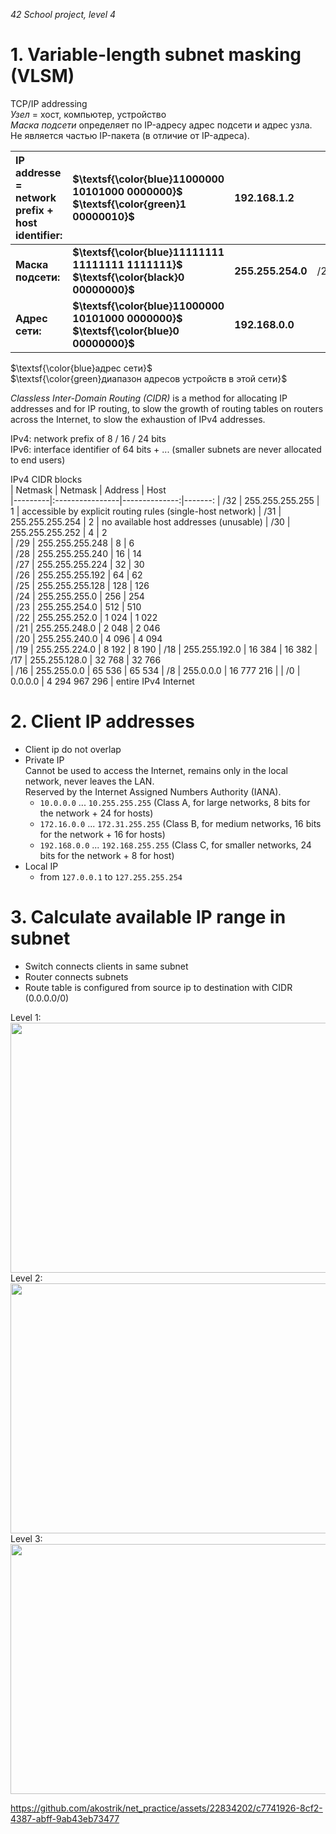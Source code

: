 _42 School project, level 4_

# 1. Variable-length subnet masking (VLSM)
TCP/IP addressing  
_Узел_ = хост, компьютер, устройство  
_Маска подсети_ определяет по IP-адресу адрес подсети и адрес узла. Не является частью IP-пакета (в отличие от IP-адреса).  

| **IP addresse = network prefix + host identifier:** | **$\textsf{\color{blue}11000000 10101000 0000000}$ $\textsf{\color{green}1 00000010}$** | **192.168.1.2**    |     |
|:--------------------|:----------------------------------------------------------------------------------------|:-------------------|-----|
| **Маска подсети:**  | **$\textsf{\color{blue}11111111 11111111 1111111}$ $\textsf{\color{black}0 00000000}$** | **255.255.254.0**  | /23 |
| **Адрес сети:**     | **$\textsf{\color{blue}11000000 10101000 0000000}$ $\textsf{\color{blue}0 00000000}$**  | **192.168.0.0**    |     |

$\textsf{\color{blue}адрес сети}$  
$\textsf{\color{green}диапазон адресов устройств в этой сети}$  

_Classless Inter-Domain Routing (CIDR)_ is a method for allocating IP addresses and for IP routing, to slow the growth of routing tables on routers across the Internet, to slow the exhaustion of IPv4 addresses.

IPv4: network prefix of 8 / 16 / 24 bits   
IPv6: interface identifier of 64 bits + ... (smaller subnets are never allocated to end users)  

IPv4 CIDR blocks  
| Netmask | Netmask         | Address       | Host  
|---------|:----------------|--------------:|-------:
| /32     | 255.255.255.255 | 1             | accessible by explicit routing rules (single-host network) 
| /31     | 255.255.255.254 | 2             | no available host addresses (unusable)
| /30     | 255.255.255.252 | 4             | 2     
| /29     | 255.255.255.248 | 8             | 6     
| /28     | 255.255.255.240 | 16            | 14    
| /27     | 255.255.255.224 | 32            | 30    
| /26     | 255.255.255.192 | 64            | 62    
| /25     | 255.255.255.128 | 128           | 126   
| /24     | 255.255.255.0   | 256           | 254   
| /23     | 255.255.254.0   | 512           | 510      
| /22     | 255.255.252.0   | 1 024         | 1 022      
| /21     | 255.255.248.0   | 2 048         | 2 046  
| /20     | 255.255.240.0   | 4 096         | 4 094  
| /19     | 255.255.224.0   | 8 192         | 8 190
| /18     | 255.255.192.0   | 16 384        | 16 382 
| /17     | 255.255.128.0   | 32 768        | 32 766  
| /16     | 255.255.0.0     | 65 536        | 65 534 
| /8      | 255.0.0.0       | 16 777 216    | 
| /0      | 0.0.0.0         | 4 294 967 296 | entire IPv4 Internet



# 2. Client IP addresses
* Client ip do not overlap  
* Private IP  
Cannot be used to access the Internet, remains only in the local network, never leaves the LAN.  
Reserved by the Internet Assigned Numbers Authority (IANA).  
    + `10.0.0.0` ... `10.255.255.255`     (Class A, for large networks,   8 bits for the network + 24 for hosts)
    + `172.16.0.0` ... `172.31.255.255`   (Class B, for medium networks, 16 bits for the network + 16 for hosts)
    + `192.168.0.0` ... `192.168.255.255` (Class C, for smaller networks, 24 bits for the network + 8 for host)
* Local IP
    + from `127.0.0.1` to `127.255.255.254`

# 3. Calculate available IP range in subnet
* Switch connects clients in same subnet  
* Router connects subnets
* Route table is configured from source ip to destination with CIDR (0.0.0.0/0)

Level 1:  
<img src="https://github.com/akostrik/net_practice/assets/22834202/429cb593-9681-44fd-bed8-f5629d8e2100" width="700" height="400">  
Level 2:  
<img src="https://github.com/akostrik/net_practice/assets/22834202/5a34deda-b8a4-4701-925d-74a5bbe1add3" width="700" height="400">  
Level 3:  
<img src="[https://github.com/akostrik/net_practice/assets/22834202/5a34deda-b8a4-4701-925d-74a5bbe1add3](https://github.com/akostrik/net_practice/assets/22834202/c7741926-8cf2-4387-abff-9ab43eb73477)" width="700" height="400">  

https://github.com/akostrik/net_practice/assets/22834202/c7741926-8cf2-4387-abff-9ab43eb73477

